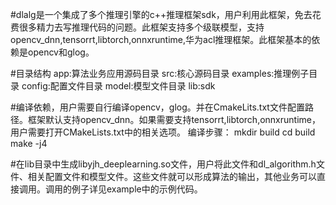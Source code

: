 #dlalg是一个集成了多个推理引擎的c++推理框架sdk，用户利用此框架，免去花费很多精力去写推理代码的问题。此框架支持多个级联模型，支持opencv_dnn,tensorrt,libtorch,onnxruntime,华为acl推理框架。此框架基本的依赖是opencv和glog。

#目录结构
app:算法业务应用源码目录
src:核心源码目录
examples:推理例子目录
config:配置文件目录
model:模型文件目录
lib:sdk

#编译依赖，用户需要自行编译opencv，glog。并在CmakeLits.txt文件配置路径。框架默认支持opencv_dnn。如果需要支持tensorrt,libtorch,onnxruntime，用户需要打开CMakeLists.txt中的相关选项。
编译步骤：
mkdir build
cd build
make -j4

#在lib目录中生成libyjh_deeplearning.so文件，用户将此文件和dl_algorithm.h文件、相关配置文件和模型文件。这些文件就可以形成算法的输出，其他业务可以直接调用。调用的例子详见example中的示例代码。





